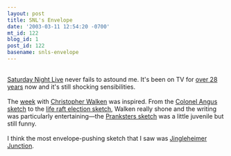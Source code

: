 ```yaml
---
layout: post
title: SNL's Envelope
date: '2003-03-11 12:54:20 -0700'
mt_id: 122
blog_id: 1
post_id: 122
basename: snls-envelope
---
```

<br /><a href="http://www.nbc.com/Saturday_Night_Live/" title="Official site">Saturday Night Live</a> never fails to astound me. It's been on TV for <a href="http://www.io.com/~serpas/SNL/epguide.html">over 28 years</a> now and it's still shocking sensibilities.<br /><br />The <a href="http://snltranscripts.jt.org/02/02m.phtml" title="List of sketches">week</a> with <a href="http://cgi.fark.com/cgi/fark/comments.pl?IDLink=40204" title="Fark is Walken-happy!">Christopher Walken</a> was inspired. From the <a href="http://snltranscripts.jt.org/02/02mangus.phtml" title="Say it fast!">Colonel Angus sketch</a> to the <a href="http://snltranscripts.jt.org/02/02mraft.phtml" title="I'd like to apologize for ... the gay stuff.">life raft election sketch</a>, Walken really shone and the writing was particularly entertaining&#x2014;the <a href="http://snltranscripts.jt.org/02/02mpranksters.phtml">Pranksters sketch</a> was a little juvenile but still funny.<br /><br />I think the most envelope-pushing sketch that I saw was <a href="http://snltranscripts.jt.org/98/98ajingleheimer.phtml" title="One of the few uses of the name Umberto in American TV.">Jingleheimer Junction</a>.<br /><br /><br />
